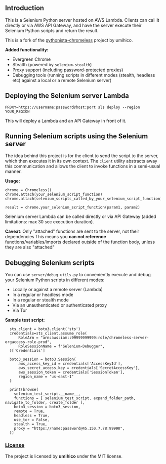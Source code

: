 ## Introduction

This is a Selenium Python server hosted on AWS Lambda. Clients can call it directly or via AWS API Gateway, and have the server execute their Selenium Python scripts and return the result.

This is a fork of the [pythonista-chromeless](https://github.com/umihico/pythonista-chromeless.git) project by umihico.

**Added functionality:**
- Evergreen Chrome
- Stealth (powered by `selenium-stealth`)
- Proxy support (including password-protected proxies)
- Debugging tools (running scripts in different modes (stealth, headless etc) against a local or a remote Selenium server)

## Deploying the Selenium server Lambda

`PROXY=https://username:password@host:port sls deploy --region YOUR_REGION`

This will deploy a Lambda and an API Gateway in front of it.

## Running Selenium scripts using the Selenium server

The idea behind this project is for the client to send the script to the server, which then executes it in its own context. The `client` utility abstracts away this communication and allows the client to invoke functions in a semi-usual manner.

**Usage:**
```
chrome = Chromeless()
chrome.attach(your_selenium_script_function)
chrome.attach(selenium_scripts_called_by_your_selenium_script_function)

result = chrome.your_selenium_script_function(param1, param2)
```

Selenium server Lambda can be called directly or via API Gateway (added limitations: max 30 sec execution duration). 

**Caveat**: Only "attached" functions are sent to the server, not their dependencies
This means you **can not reference** functions/variables/imports declared outside of the function body, unless they are also "attached"

## Debugging Selenium scripts

You can use `server/debug_utils.py` to conveniently execute and debug your Selenium Python scripts in different modes:
+ Locally or against a remote server (Lambda)
+ In a regular or headless mode
+ In a regular or stealth mode
+ Via an unauthenticated or authenticated proxy
+ Via Tor

**Sample test script:**
```
  sts_client = boto3.client('sts')
  credentials=sts_client.assume_role(
      RoleArn = "arn:aws:iam::99999999999:role/chromeless-server-orgaccess-role-prod",
      RoleSessionName = f"Selenium-Debugger",
  )['Credentials']

  boto3_session = boto3.Session(
      aws_access_key_id = credentials['AccessKeyId'],
      aws_secret_access_key = credentials['SecretAccessKey'],
      aws_session_token = credentials['SessionToken'],
      region_name = "us-east-1"
  )
  
  print(browse(
    selenium_test_script.__name__,
    functions = [ selenium_test_script, expand_folder_path, navigate_to_folder, create_folder ],
    boto3_session = boto3_session,
    remote = True,
    headless = True,
    use_tor = False,
    stealth = True,
    proxy = "https://name:password@45.150.7.78:99990",
  ))
```

### [License](https://github.com/umihico/pythonista-chromeless/blob/master/LICENSE)
The project is licensed by **umihico** under the MIT license.